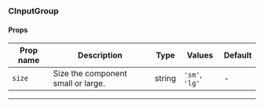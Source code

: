 ### CInputGroup

#### Props

| Prop name         | Description                        | Type   | Values         | Default |
| ----------------- | ---------------------------------- | ------ | -------------- | ------- |
| <code>size</code> | Size the component small or large. | string | `'sm'`, `'lg'` | -       |

---
